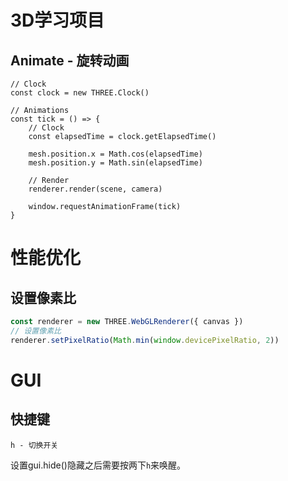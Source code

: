 # 3D学习项目

## Animate - 旋转动画
```JS
// Clock
const clock = new THREE.Clock()

// Animations
const tick = () => {
    // Clock
    const elapsedTime = clock.getElapsedTime()
    
    mesh.position.x = Math.cos(elapsedTime)
    mesh.position.y = Math.sin(elapsedTime)

    // Render
    renderer.render(scene, camera)

    window.requestAnimationFrame(tick)
}
```

# 性能优化

## 设置像素比
```js
const renderer = new THREE.WebGLRenderer({ canvas })
// 设置像素比
renderer.setPixelRatio(Math.min(window.devicePixelRatio, 2))
```

# GUI

## 快捷键
```
h - 切换开关
```
设置gui.hide()隐藏之后需要按两下`h`来唤醒。